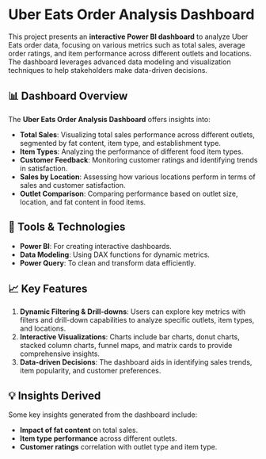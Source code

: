 # Uber Eats Order Analysis Dashboard

This project presents an **interactive Power BI dashboard** to analyze Uber Eats order data, focusing on various metrics such as total sales, average order ratings, and item performance across different outlets and locations. The dashboard leverages advanced data modeling and visualization techniques to help stakeholders make data-driven decisions.

## 📊 Dashboard Overview

The **Uber Eats Order Analysis Dashboard** offers insights into:

- **Total Sales**: Visualizing total sales performance across different outlets, segmented by fat content, item type, and establishment type.
- **Item Types**: Analyzing the performance of different food item types.
- **Customer Feedback**: Monitoring customer ratings and identifying trends in satisfaction.
- **Sales by Location**: Assessing how various locations perform in terms of sales and customer satisfaction.
- **Outlet Comparison**: Comparing performance based on outlet size, location, and fat content in food items.

## 🔧 Tools & Technologies

- **Power BI**: For creating interactive dashboards.
- **Data Modeling**: Using DAX functions for dynamic metrics.
- **Power Query**: To clean and transform data efficiently.

## 📈 Key Features

1. **Dynamic Filtering & Drill-downs**: Users can explore key metrics with filters and drill-down capabilities to analyze specific outlets, item types, and locations.
2. **Interactive Visualizations**: Charts include bar charts, donut charts, stacked column charts, funnel maps, and matrix cards to provide comprehensive insights.
3. **Data-driven Decisions**: The dashboard aids in identifying sales trends, item popularity, and customer preferences.


## 💡 Insights Derived

Some key insights generated from the dashboard include:

- **Impact of fat content** on total sales.
- **Item type performance** across different outlets.
- **Customer ratings** correlation with outlet type and item type.

